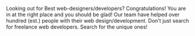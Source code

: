 Looking out for Best web-designers/developers? Congratulations! You are in at the right place and you should be glad! Our team have helped over hundred (est.) people with their web design/development. Don’t just search for freelance web developers. Search for the unique ones!
